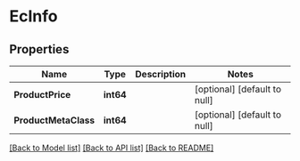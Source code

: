 # EcInfo

## Properties
Name | Type | Description | Notes
------------ | ------------- | ------------- | -------------
**ProductPrice** | **int64** |  | [optional] [default to null]
**ProductMetaClass** | **int64** |  | [optional] [default to null]

[[Back to Model list]](../README.md#documentation-for-models) [[Back to API list]](../README.md#documentation-for-api-endpoints) [[Back to README]](../README.md)


